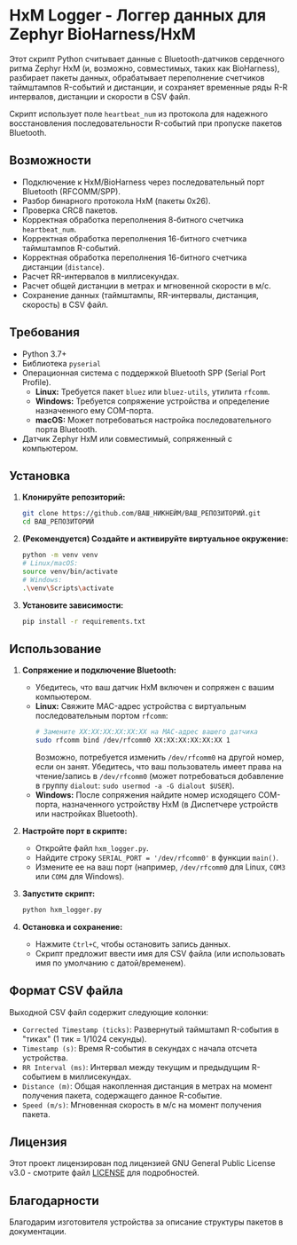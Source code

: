 # HxM Logger - Логгер данных для Zephyr BioHarness/HxM

Этот скрипт Python считывает данные с Bluetooth-датчиков сердечного ритма Zephyr HxM (и, возможно, совместимых, таких как BioHarness), разбирает пакеты данных, обрабатывает переполнение счетчиков таймштампов R-событий и дистанции, и сохраняет временные ряды R-R интервалов, дистанции и скорости в CSV файл.

Скрипт использует поле `heartbeat_num` из протокола для надежного восстановления последовательности R-событий при пропуске пакетов Bluetooth.

## Возможности

*   Подключение к HxM/BioHarness через последовательный порт Bluetooth (RFCOMM/SPP).
*   Разбор бинарного протокола HxM (пакеты 0x26).
*   Проверка CRC8 пакетов.
*   Корректная обработка переполнения 8-битного счетчика `heartbeat_num`.
*   Корректная обработка переполнения 16-битного счетчика таймштампов R-событий.
*   Корректная обработка переполнения 16-битного счетчика дистанции (`distance`).
*   Расчет RR-интервалов в миллисекундах.
*   Расчет общей дистанции в метрах и мгновенной скорости в м/с.
*   Сохранение данных (таймштампы, RR-интервалы, дистанция, скорость) в CSV файл.

## Требования

*   Python 3.7+
*   Библиотека `pyserial`
*   Операционная система с поддержкой Bluetooth SPP (Serial Port Profile).
    *   **Linux:** Требуется пакет `bluez` или `bluez-utils`, утилита `rfcomm`.
    *   **Windows:** Требуется сопряжение устройства и определение назначенного ему COM-порта.
    *   **macOS:** Может потребоваться настройка последовательного порта Bluetooth.
*   Датчик Zephyr HxM или совместимый, сопряженный с компьютером.

## Установка

1.  **Клонируйте репозиторий:**
    ```bash
    git clone https://github.com/ВАШ_НИКНЕЙМ/ВАШ_РЕПОЗИТОРИЙ.git
    cd ВАШ_РЕПОЗИТОРИЙ
    ```

2.  **(Рекомендуется) Создайте и активируйте виртуальное окружение:**
    ```bash
    python -m venv venv
    # Linux/macOS:
    source venv/bin/activate
    # Windows:
    .\venv\Scripts\activate
    ```

3.  **Установите зависимости:**
    ```bash
    pip install -r requirements.txt
    ```

## Использование

1.  **Сопряжение и подключение Bluetooth:**
    *   Убедитесь, что ваш датчик HxM включен и сопряжен с вашим компьютером.
    *   **Linux:** Свяжите MAC-адрес устройства с виртуальным последовательным портом `rfcomm`:
        ```bash
        # Замените XX:XX:XX:XX:XX:XX на MAC-адрес вашего датчика
        sudo rfcomm bind /dev/rfcomm0 XX:XX:XX:XX:XX:XX 1
        ```
        Возможно, потребуется изменить `/dev/rfcomm0` на другой номер, если он занят. Убедитесь, что ваш пользователь имеет права на чтение/запись в `/dev/rfcomm0` (может потребоваться добавление в группу `dialout`: `sudo usermod -a -G dialout $USER`).
    *   **Windows:** После сопряжения найдите номер исходящего COM-порта, назначенного устройству HxM (в Диспетчере устройств или настройках Bluetooth).

2.  **Настройте порт в скрипте:**
    *   Откройте файл `hxm_logger.py`.
    *   Найдите строку `SERIAL_PORT = '/dev/rfcomm0'` в функции `main()`.
    *   Измените ее на ваш порт (например, `/dev/rfcomm0` для Linux, `COM3` или `COM4` для Windows).

3.  **Запустите скрипт:**
    ```bash
    python hxm_logger.py
    ```

4.  **Остановка и сохранение:**
    *   Нажмите `Ctrl+C`, чтобы остановить запись данных.
    *   Скрипт предложит ввести имя для CSV файла (или использовать имя по умолчанию с датой/временем).

## Формат CSV файла

Выходной CSV файл содержит следующие колонки:

*   `Corrected Timestamp (ticks)`: Развернутый таймштамп R-события в "тиках" (1 тик = 1/1024 секунды).
*   `Timestamp (s)`: Время R-события в секундах с начала отсчета устройства.
*   `RR Interval (ms)`: Интервал между текущим и предыдущим R-событием в миллисекундах.
*   `Distance (m)`: Общая накопленная дистанция в метрах на момент получения пакета, содержащего данное R-событие.
*   `Speed (m/s)`: Мгновенная скорость в м/с на момент получения пакета.

## Лицензия

Этот проект лицензирован под лицензией GNU General Public License v3.0 - смотрите файл [LICENSE](LICENSE) для подробностей.

## Благодарности

Благодарим изготовителя устройства за описание структуры пакетов в документации.
